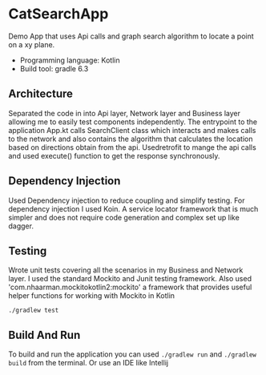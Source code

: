 # CatSearchApp
Demo App that uses Api calls and graph search algorithm to locate a point on a xy plane.
- Programming language: Kotlin
- Build tool: gradle 6.3

## Architecture
Separated the code in into Api layer, Network layer and Business layer allowing me to easily test components independently. The entrypoint to the application
App.kt calls SearchClient class which interacts and makes calls to the network and also contains the algorithm that calculates the location based on directions 
obtain from the api. Usedretrofit to mange the api calls and used execute() function to get the response synchronously. 

## Dependency Injection
Used Dependency injection to reduce coupling and simplify testing.
For dependency injection I used Koin. A service locator framework that is much simpler and does not require
code generation and complex set up like dagger.

## Testing
Wrote unit tests covering all the scenarios in my Business and Network layer.
I used the standard Mockito and Junit testing framework. Also used 'com.nhaarman.mockitokotlin2:mockito' a framework that provides useful
helper functions for working with Mockito in Kotlin

`./gradlew test`

## Build And Run
To build and run the application you can used `./gradlew run` and `./gradlew build` from the terminal. Or use an IDE like Intellij

